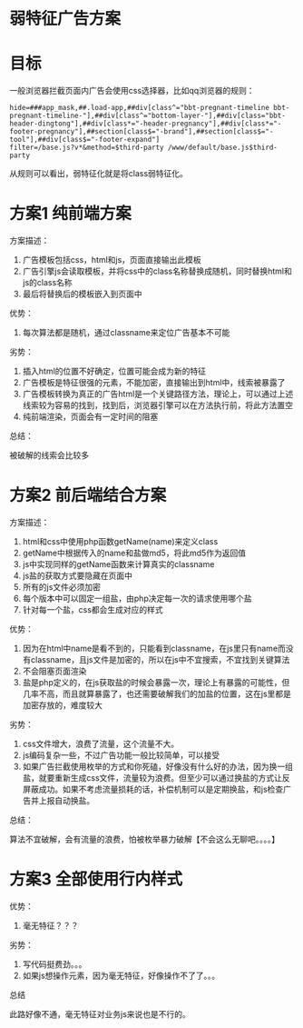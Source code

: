 # 弱特征广告方案

# 目标

一般浏览器拦截页面内广告会使用css选择器，比如qq浏览器的规则：

```
hide=###app_mask,##.load-app,##div[class^="bbt-pregnant-timeline bbt-pregnant-timeline-"],##div[class^="bottom-layer-"],##div[class="bbt-header-dingtong"],##div[class*="-header-pregnancy"],##div[class*="-footer-pregnancy"],##section[class$="-brand"],##section[class$="-tool"],##div[class$="-footer-expand"]
filter=/base.js?v*&method=$third-party /www/default/base.js$third-party
```
从规则可以看出，弱特征化就是将class弱特征化。

# 方案1 纯前端方案

方案描述：

1. 广告模板包括css，html和js，页面直接输出此模板
2. 广告引擎js会读取模板，并将css中的class名称替换成随机，同时替换html和js的class名称
3. 最后将替换后的模板嵌入到页面中

优势：

1. 每次算法都是随机，通过classname来定位广告基本不可能

劣势：

1. 插入html的位置不好确定，位置可能会成为新的特征
2. 广告模板是特征很强的元素，不能加密，直接输出到html中，线索被暴露了
3. 广告模板转换为真正的广告html是一个关键路径方法，理论上，可以通过上述线索较为容易的找到，找到后，浏览器引擎可以在方法执行前，将此方法置空
4. 纯前端渲染，页面会有一定时间的阻塞

总结：

被破解的线索会比较多

# 方案2 前后端结合方案

方案描述：

1. html和css中使用php函数getName(name)来定义class
2. getName中根据传入的name和盐做md5，将此md5作为返回值
3. js中实现同样的getName函数来计算真实的classname
4. js盐的获取方式要隐藏在页面中
5. 所有的js文件必须加密
6. 每个版本中可以固定一组盐，由php决定每一次的请求使用哪个盐
7. 针对每一个盐，css都会生成对应的样式

优势：

1. 因为在html中name是看不到的，只能看到classname，在js里只有name而没有classname，且js文件是加密的，所以在js中不宜搜索，不宜找到关键算法
2. 不会阻塞页面渲染
3. 盐是php定义的，在js获取盐的时候会暴露一次，理论上有暴露的可能性，但几率不高，而且就算暴露了，也还需要破解我们的加盐的位置，这在js里都是加密存放的，难度较大

劣势：

1. css文件增大，浪费了流量，这个流量不大。
2. js编码复杂一些，不过广告功能一般比较简单，可以接受
3. 如果广告拦截使用枚举的方式和你死磕，好像没有什么好的办法，因为换一组盐，就要重新生成css文件，流量较为浪费。但至少可以通过换盐的方式让反屏蔽成功。如果不考虑流量损耗的话，补偿机制可以是定期换盐，和js检查广告并上报自动换盐。

总结：

算法不宜破解，会有流量的浪费，怕被枚举暴力破解【不会这么无聊吧。。。。】

# 方案3 全部使用行内样式

优势：

1. 毫无特征？？？

劣势：

1. 写代码挺费劲。。。
2. 如果js想操作元素，因为毫无特征，好像操作不了了。。。

总结

此路好像不通，毫无特征对业务js来说也是不行的。


